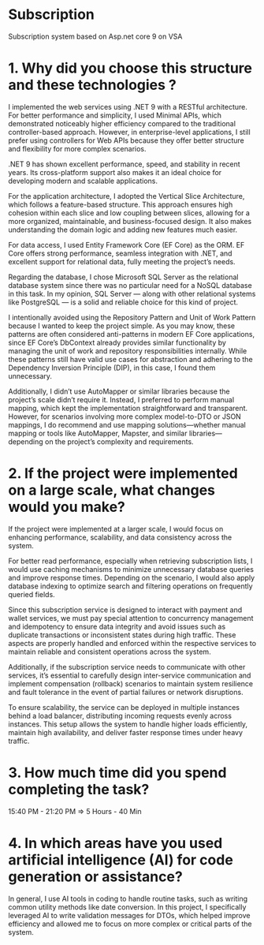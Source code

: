 # Subscription
Subscription system based on Asp.net core 9 on VSA

# 1. Why did you choose this structure and these technologies ?

I implemented the web services using .NET 9 with a RESTful architecture. For better performance and simplicity, I used Minimal APIs, which demonstrated noticeably higher efficiency compared to the traditional controller-based approach. However, in enterprise-level applications, I still prefer using controllers for Web APIs because they offer better structure and flexibility for more complex scenarios.

.NET 9 has shown excellent performance, speed, and stability in recent years. Its cross-platform support also makes it an ideal choice for developing modern and scalable applications.

For the application architecture, I adopted the Vertical Slice Architecture, which follows a feature-based structure. This approach ensures high cohesion within each slice and low coupling between slices, allowing for a more organized, maintainable, and business-focused design. It also makes understanding the domain logic and adding new features much easier.

For data access, I used Entity Framework Core (EF Core) as the ORM. EF Core offers strong performance, seamless integration with .NET, and excellent support for relational data, fully meeting the project’s needs.

Regarding the database, I chose Microsoft SQL Server as the relational database system since there was no particular need for a NoSQL database in this task. In my opinion, SQL Server — along with other relational systems like PostgreSQL — is a solid and reliable choice for this kind of project.

I intentionally avoided using the Repository Pattern and Unit of Work Pattern because I wanted to keep the project simple. As you may know, these patterns are often considered anti-patterns in modern EF Core applications, since EF Core’s DbContext already provides similar functionality by managing the unit of work and repository responsibilities internally. While these patterns still have valid use cases for abstraction and adhering to the Dependency Inversion Principle (DIP), in this case, I found them unnecessary.

Additionally, I didn’t use AutoMapper or similar libraries because the project’s scale didn’t require it. Instead, I preferred to perform manual mapping, which kept the implementation straightforward and transparent. However, for scenarios involving more complex model-to-DTO or JSON mappings, I do recommend and use mapping solutions—whether manual mapping or tools like AutoMapper, Mapster, and similar libraries—depending on the project’s complexity and requirements.

# 2. If the project were implemented on a large scale, what changes would you make?

If the project were implemented at a larger scale, I would focus on enhancing performance, scalability, and data consistency across the system.

For better read performance, especially when retrieving subscription lists, I would use caching mechanisms to minimize unnecessary database queries and improve response times. Depending on the scenario, I would also apply database indexing to optimize search and filtering operations on frequently queried fields.

Since this subscription service is designed to interact with payment and wallet services, we must pay special attention to concurrency management and idempotency to ensure data integrity and avoid issues such as duplicate transactions or inconsistent states during high traffic. These aspects are properly handled and enforced within the respective services to maintain reliable and consistent operations across the system.

Additionally, if the subscription service needs to communicate with other services, it’s essential to carefully design inter-service communication and implement compensation (rollback) scenarios to maintain system resilience and fault tolerance in the event of partial failures or network disruptions.

To ensure scalability, the service can be deployed in multiple instances behind a load balancer, distributing incoming requests evenly across instances. This setup allows the system to handle higher loads efficiently, maintain high availability, and deliver faster response times under heavy traffic.

# 3. How much time did you spend completing the task?

15:40 PM - 21:20 PM => 5 Hours - 40 Min

# 4. In which areas have you used artificial intelligence (AI) for code generation or assistance?

In general, I use AI tools in coding to handle routine tasks, such as writing common utility methods like date conversion. In this project, I specifically leveraged AI to write validation messages for DTOs, which helped improve efficiency and allowed me to focus on more complex or critical parts of the system.

